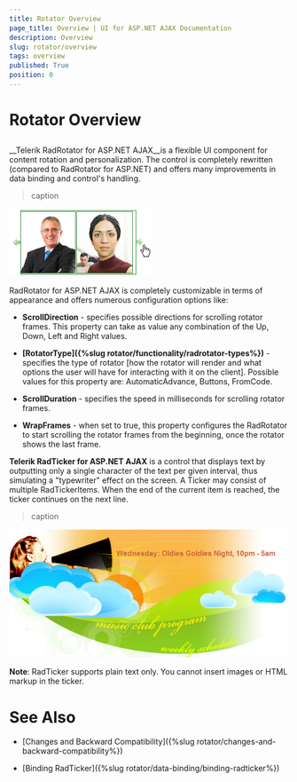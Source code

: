 ```yaml
---
title: Rotator Overview
page_title: Overview | UI for ASP.NET AJAX Documentation
description: Overview
slug: rotator/overview
tags: overview
published: True
position: 0
---
```


# Rotator Overview



## 

__Telerik RadRotator for ASP.NET AJAX__is a flexible UI component for content rotation and personalization. The control is completely rewritten (compared to RadRotator for ASP.NET) and offers many improvements in data binding and control's handling.
>caption 

![RotatorOverview](images/rotator-overview.png)

RadRotator for ASP.NET AJAX is completely customizable in terms of appearance and offers numerous configuration options like:

* __ScrollDirection__ - specifies possible directions for scrolling rotator frames. This property can take as value any combination of the Up, Down, Left and Right values.

* __[RotatorType]({%slug rotator/functionality/radrotator-types%})__ - specifies the type of rotator [how the rotator will render and what options the user will have for interacting with it on the client]. Possible values for this property are: AutomaticAdvance, Buttons, FromCode.

* __ScrollDuration__ - specifies the speed in milliseconds for scrolling rotator frames.

* __WrapFrames__ - when set to true, this property configures the RadRotator to start scrolling the rotator frames from the beginning, once the rotator shows the last frame.



__Telerik RadTicker for ASP.NET AJAX__ is a control that displays text by outputting only a single character of the text per given interval, thus simulating a "typewriter" effect on the screen. A Ticker may consist of multiple RadTickerItems. When the end of the current item is reached, the ticker continues on the next line.
>caption 

![RadTicker for ASP.NET AJAX](images/rotator-ticker_overview.png)

__Note__: RadTicker supports plain text only. You cannot insert images or HTML markup in the ticker.



# See Also

 * [Changes and Backward Compatibility]({%slug rotator/changes-and-backward-compatibility%})

 * [Binding RadTicker]({%slug rotator/data-binding/binding-radticker%})

